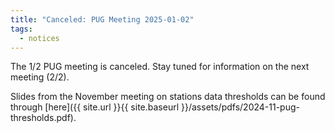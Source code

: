 ```yaml
---
title: "Canceled: PUG Meeting 2025-01-02"
tags:
  - notices
---
```


The 1/2 PUG meeting is canceled.  Stay tuned for information on the next meeting (2/2).  
  
Slides from the November meeting on stations data thresholds can be found through [here]({{ site.url }}{{ site.baseurl }}/assets/pdfs/2024-11-pug-thresholds.pdf).